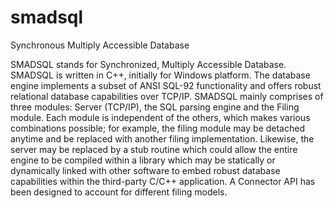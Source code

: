 # smadsql
Synchronous Multiply Accessible Database

SMADSQL stands for Synchronized, Multiply Accessible Database. SMADSQL is written in C++, initially for Windows platform. The database engine implements a subset of ANSI SQL-92 functionality and offers robust relational database capabilities over TCP/IP. SMADSQL mainly comprises of three modules: Server (TCP/IP), the SQL parsing engine and the Filing module. Each module is independent of the others, which makes various combinations possible; for example, the filing module may be detached anytime and be replaced with another filing implementation. Likewise, the server may be replaced by a stub routine which could allow the entire engine to be compiled within a library which may be statically or dynamically linked with other software to embed robust database capabilities within the third-party C/C++ application. A Connector API has been designed to account for different filing models.
